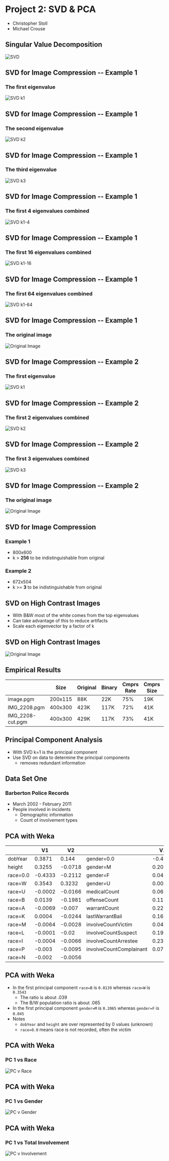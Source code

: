 # Project 2: SVD & PCA
- Christopher Stoll
- Michael Crouse



## Singular Value Decomposition

![SVD](./img/SVD.png)



## SVD for Image Compression -- Example 1
### The first eigenvalue
![SVD k1](./img/RCA_Indian_Head-k1.png)



## SVD for Image Compression -- Example 1
### The second eigenvalue
![SVD k2](./img/RCA_Indian_Head-k1-j1.png)



## SVD for Image Compression -- Example 1
### The third eigenvalue
![SVD k3](./img/RCA_Indian_Head-k1-j2.png)



## SVD for Image Compression -- Example 1
### The first 4 eigenvalues combined
![SVD k1-4](./img/RCA_Indian_Head-k4.png)



## SVD for Image Compression -- Example 1
### The first 16 eigenvalues combined
![SVD k1-16](./img/RCA_Indian_Head-k16.png)



## SVD for Image Compression -- Example 1
### The first 64 eigenvalues combined
![SVD k1-64](./img/RCA_Indian_Head-k64.png)



## SVD for Image Compression -- Example 1
### The original image
![Original Image](./img/RCA_Indian_Head.png)



## SVD for Image Compression -- Example 2
### The first eigenvalue
![SVD k1](./img/SMPTE_Color_Bars-k1.png)



## SVD for Image Compression -- Example 2
### The first 2 eigenvalues combined
![SVD k2](./img/SMPTE_Color_Bars-k2.png)



## SVD for Image Compression -- Example 2
### The first 3 eigenvalues combined
![SVD k3](./img/SMPTE_Color_Bars-k3.png)



## SVD for Image Compression -- Example 2
### The original image
![Original Image](./img/SMPTE_Color_Bars.png)



## SVD for Image Compression
### Example 1
- 800x600
- k > **256** to be indistinguishable from original

### Example 2
- 672x504
- k >= **3** to be indistinguishable from original



## SVD on High Contrast Images
- With B&W most of the white comes from the top eigenvalues
- Can take advantage of this to reduce artifacts
- Scale each eigenvector by a factor of k



## SVD on High Contrast Images
![Original Image](./img/svd-eigenscaling.png)



## Empirical Results

|                  | Size    | Original | Binary | Cmprs Rate | Cmprs Size | Cmprs Rate |
| ---------------- | ------- | -------- | ------ | ---------- | ---------- | ---------- |
| image.pgm        | 200x115 |      88K |    22K |        75% |        19K |        14% |
| IMG_2208.pgm     | 400x300 |     423K |   117K |        72% |        41K |        65% |
| IMG_2208-cut.pgm | 400x300 |     429K |   117K |        73% |        41K |        65% |



## Principal Component Analysis
- With SVD k=1 is the principal component
- Use SVD on data to determine the principal components
  - removes redundant information



## Data Set One
### Barberton Police Records
- March 2002 - February 2011
- People involved in incidents
  - Demographic information
  - Count of involvement types



## PCA with Weka

|          | V1      | V2      |                         | V1      | V1      |
| -------- | ------- | ------- | ----------------------- | ------- | ------- |
| dobYear  |  0.3871 |  0.144  | gender=0.0              | -0.4351 | -0.2022 |
| height   |  0.3255 | -0.0718 | gender=M                |  0.2065 | -0.2858 |
| race=0.0 | -0.4333 | -0.2112 | gender=F                |  0.045  |  0.411  |
| race=W   |  0.3543 |  0.3232 | gender=U                |  0.001  | -0.0101 |
| race=U   | -0.0002 | -0.0166 | medicalCount            |  0.0608 |  0.015  |
| race=B   |  0.0139 | -0.1981 | offenseCount            |  0.1162 |  0.0374 |
| race=A   | -0.0069 | -0.007  | warrantCount            |  0.2222 | -0.4074 |
| race=K   |  0.0004 | -0.0244 | lastWarrantBail         |  0.1677 | -0.324  |
| race=M   | -0.0064 | -0.0028 | involveCountVictim      |  0.0433 | -0.0072 |
| race=L   | -0.0001 | -0.02   | involveCountSuspect     |  0.194  | -0.2922 |
| race=I   | -0.0004 | -0.0066 | involveCountArrestee    |  0.2391 | -0.3668 |
| race=P   | -0.003  | -0.0095 | involveCountComplainant |  0.0725 |  0.0149 |
| race=N   | -0.002  | -0.0056 |                         |         |         |



## PCA with Weka
- In the first principal component `race=B` is `0.0139` whereas `race=W` is `0.3543`
  - The ratio is about .039
  - The B/W population ratio is about .065
- In the first principal component `gender=M` is `0.2065` whereas `gender=F` is `0.045`
- Notes
  - `dobYear` and `height` are over represented by 0 values (unknown)
  - `race=0.0` means race is not recorded, often the victim


## PCA with Weka
### PC 1 vs Race
![PC v Race](./img/weka-pca-a.png)



## PCA with Weka
### PC 1 vs Gender
![PC v Gender](./img/weka-pca-b.png)



## PCA with Weka
### PC 1 vs Total Involvement
![PC v Involvement](./img/weka-pca-c.png)



